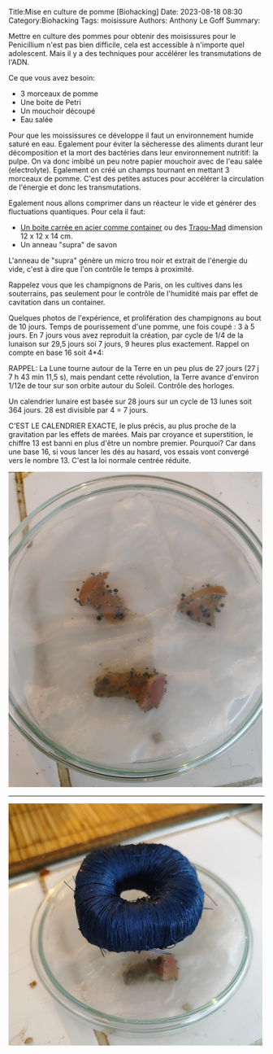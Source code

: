Title:Mise en culture de pomme [Biohacking]
Date: 2023-08-18 08:30
Category:Biohacking
Tags: moisissure
Authors: Anthony Le Goff
Summary:

Mettre en culture des pommes pour obtenir des moisissures pour le Penicillium n'est pas bien difficile, cela est accessible à n'importe quel adolescent. Mais il y a des techniques pour accélérer les transmutations de l'ADN.

Ce que vous avez besoin:

* 3 morceaux de pomme
* Une boite de Petri
* Un mouchoir découpé
* Eau salée

Pour que les moississures ce développe il faut un environnement humide saturé en eau. Egalement pour éviter la sécheresse des aliments durant leur décomposition et la mort des bactéries dans leur environnement nutritif: la pulpe. On va donc imbibé un peu notre papier mouchoir avec de l'eau salée (electrolyte). Egalement on créé un champs tournant en mettant 3 morceaux de pomme. C'est des petites astuces pour accélérer la circulation de l'énergie et donc les transmutations.

Egalement nous allons comprimer dans un réacteur le vide et générer des fluctuations quantiques. Pour cela il faut:

* [Un boite carrée en acier comme container](https://www.amazon.fr/Blockh%C3%BCtte-Inoxydable-qualit%C3%A9-sup%C3%A9rieure-argent%C3%A9/dp/B07SR49JCG/ref=d_pd_day0_sccl_3_1/258-6891583-0590645?pd_rd_w=5PxFR&content-id=amzn1.sym.cc48ab04-3796-4439-b087-8d6b2a0f04cc&pf_rd_p=cc48ab04-3796-4439-b087-8d6b2a0f04cc&pf_rd_r=M5T9M626Q0G4FKYVDJ71&pd_rd_wg=9GpKT&pd_rd_r=6ce77646-5e51-4f27-9cbf-f1a667204c9e&pd_rd_i=B07SR49JCG&th=1) ou des [Traou-Mad](https://www.biscuiterie-loc-maria.fr/fr/traou-mad/140-coffret-fer-plumier-12-palets-de-pont-aven-3106130001171.html) dimension 12 x 12 x 14 cm.
* Un anneau "supra" de savon

L'anneau de "supra" génère un micro trou noir et extrait de l'énergie du vide, c'est à dire que l'on contrôle le temps à proximité.

Rappelez vous que les champignons de Paris, on les cultives dans les souterrains, pas seulement pour le contrôle de l'humidité mais par effet de cavitation dans un container.

Quelques photos de l'expérience, et prolifération des champignons au bout de 10 jours. Temps de pourissement d'une pomme, une fois coupé : 3 à 5 jours. En 7 jours vous avez reproduit la création, par cycle de 1/4 de la lunaison sur 29,5 jours soi 7 jours, 9 heures plus exactement. Rappel on compte en base 16 soit 4*4: 

RAPPEL: La Lune tourne autour de la Terre en un peu plus de 27 jours (27 j 7 h 43 min 11,5 s), mais pendant cette révolution, la Terre avance d'environ 1/12e de tour sur son orbite autour du Soleil. Contrôle des horloges.

Un calendrier lunaire est basée sur 28 jours sur un cycle de 13 lunes soit 364 jours. 28 est divisible par 4 = 7 jours.

C'EST LE CALENDRIER EXACTE, le plus précis, au plus proche de la gravitation par les effets de marées. Mais par croyance et superstition, le chiffre 13 est banni en plus d'être un nombre premier. Pourquoi? Car dans une base 16, si vous lancer les dés au hasard, vos essais vont convergé vers le nombre 13. C'est la loi normale centrée réduite. 

![petri1](images/petri1.jpg)

---

![petri2](images/petri2.jpg)
